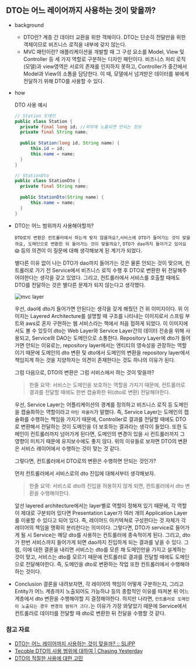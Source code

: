 ## DTO는 어느 레이어까지 사용하는 것이 맞을까?
* background
  
  - DTO란? 계층 간 데이터 교환을 위한 객체이다. DTO는 단순히 전달만을 위한 객체이므로 비즈니스 로직을 내부에 갖지 않는다. 
  - MVC 패턴이란? 애플리케이션을 개발할 때 그 구성 요소를 Model, View 및 Controller 등 세 가지 역할로 구분하는 디자인 패턴이다. 
  비즈니스 처리 로직(모델)과 view영역은 서로의 존재를 인지하지 못하고, Controller가 중간에서 Model과 View의 소통을 담당한다. 이 때, 모델에서 넘겨받은 데이터를 뷰에게
    전달하기 위해 DTO를 사용할 수 있다.
* how
  
  DTO 사용 예시
  ```java
  // Station 도메인
  public class Station {
    private final long id; //외부에 노출되면 안되는 정보
    private final String name;
    
    public Station(long id, String name) {
        this.id = id;
        this.name = name;
    }
  }
  
  // StationDto
  public class StationDto {
    private final String name;
    
    public StationDto(String name) {
        this.name = name;
    }
  } 
  ```
* DTO는 어느 범위까지 사용해야할까?

  `DTO로의 변환은 컨트롤러에서 하는게 맞지 않을까요?`,`서비스에 DTO가 들어가는 것이 맞을까요, 도메인으로 변환한 뒤 들어가는 것이 맞을까요?`,
  `DTO가 dao까지 들어가고 있어요😱` 등의 의견이 이 질문에 대해 생각해보게 된 계기가 되었다.
  
  별다른 이유 없이 나는 DTO가 dao까지 들어가는 것은 물론 안되는 것이 맞으며, 컨트롤러로 가기 전 Service에서 비즈니스 로직 수행 후 DTO로 변환한 뒤 전달해주어야한다는 생각을 갖고 있었다.
  그리고, 컨트롤러에서 서비스를 호출할 때에도 DTO를 전달하는 것은 별다른 문제가 되지 않는다고 생각했다. 
  
  ![mvc layer](https://user-images.githubusercontent.com/56240505/95434101-d4c95300-098b-11eb-9d03-e6d3a586ebaa.png)

  우선, dao에 dto가 들어가면 안된다는 생각을 갖게 해줬던 건 위 이미지이다. 위 이미지는 Layered Architecture를 설명할 때 구조를 나타내는 이미지로서 스프링 부트와 aws로 혼자 구현하는 웹 서비스라는 책에서 처음 접하게 되었다.
  이 이미지에서도 볼 수 있듯이 dto는 Web Layer와 Service Layer간의 데이터 전송을 위해 사용되고, Service와 DAO는 도메인으로 소통한다. 
  Repository Layer에 dto가 들어가면 안되는 이유로는, repository layer에서는 엔티티의 영속성을 관장하는 역할이기 때문에 도메인의 dto 변환 및 dto에서 도메인의 변환을 repository layer에서 책임지게 하는 것을 지양하자는 의견이 존재한다는 것도 하나의 이유가 된다.
  
  그럼 다음으로, DTO의 변환은 그럼 서비스에서 하는 것이 맞을까?
  > 한줄 요약: 서비스는 도메인을 보호하는 역할을 가지기 때문에, 컨트롤러로 결과를 전달할 때에도 한번 캡슐화한 뒤(dto로 변환) 전달해야한다.
  
  우선, Service Layer는 어플리케이션의 경계를 정의하고 비즈니스 로직 등 도메인을 캡슐화하는 역할이라고 `마틴 파울러`가 말했다.
  즉, Service Layer는 도메인의 캡슐화를 수행하는 책임을 가지기 때문에, Controller로 결과를 전달할 때에도 DTO로 변환해서 전달하는 것이 도메인을 더 보호하는 결과라는 생각이 들었다.
  또한 도메인이 컨트롤러까지 넘어가게 된다면, 도메인의 변경이 있을 시 컨트롤러까지 그 영향이 미치기 때문에 유지보수에도 좋지 않다. 
  위의 이유들로 보자면 DTO의 변환은 서비스 레이어에서 수행하는 것이 맞는 것 같다.
  
  그렇다면, 컨트롤러에서 DTO로의 변환은 수행하면 안되는 것인가?
  
  먼저 컨트롤러에서 서비스로의 dto 진입에 대해서부터 생각해보자.
  > 한줄 요약: 서비스로 dto의 진입을 허용하지 않게 되면, 컨트롤러에서 dto 변환을 수행해야한다.
  
  앞선 layered architecture에서는 layer별로 역할이 정해져 있기 때문에, 각 역할이 제대로 구분되어 있다면 Presentation Layer가 여러 개의 Application Layer를 이용할 수 있다고 되어 있다. 즉, 레이어드 아키텍쳐로 구성한다는 것 자체가 각 레이어의 책임을 명확히 분리한다는 의미이다.
  그렇다면, DTO가 service로 들어가게 될 시 Service는 해당 dto를 사용하는 컨트롤러에 종속적이게 된다. 그리고, dto가 한번 서비스까지 들어가게 되면 dao까지 진입하게 되는 결과를 낳을 수 있다.
  그럼, 이에 대한 결론을 내리면 서비스는 dto를 모른 채 도메인만을 가지고 설계하는 것이 맞고, 서비스는 dto를 모르기 때문에 컨트롤러로 결과를 전달할 때에도 도메인으로 전달해야한다.
  즉, 도메인을 dto로 변환하는 작업 또한 컨트롤러에서 수행해야하는 것이다.
  
* Conclusion
  결론을 내려보자면, 각 레이어의 책임이 어떻게 구분하는지, 그리고 Entity가 어느 계층까지 노출되어도 가능하냐 등의 종합적인 이유를 따져본 뒤 어느 계층에서 dto 변환을 수행해야할 지 결정해야한다.
  하지만 나라면, `컨트롤러로 도메인이 노출되는 경우 변경의 범위가 크다.`는 이유가 가장 와닿았기 때문에 Service에서 컨트롤러로 데이터를 전달할 때 dto로 변환한 뒤 전달을 수행할 것 같다.

### 참고 자료
* [DTO는 어느 레이어까지 사용하는 것이 맞을까? :: SLiPP](https://www.slipp.net/questions/93)
* [Tecoble DTO의 사용 범위에 대하여 | Chasing Yesterday](https://xlffm3.github.io/spring%20&%20spring%20boot/DTOLayer/)
* [DTO의 적절한 사용에 대한 고민](https://velog.io/@maigumi/DTO%EC%9D%98-%EC%A0%81%EC%A0%88%ED%95%9C-%EC%82%AC%EC%9A%A9%EC%97%90-%EB%8C%80%ED%95%9C-%EA%B3%A0%EB%AF%BC)